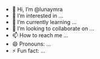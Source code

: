 - 👋 Hi, I’m @lunaymra
- 👀 I’m interested in ...
- 🌱 I’m currently learning ...
- 💞️ I’m looking to collaborate on ...
- 📫 How to reach me ...
- 😄 Pronouns: ...
- ⚡ Fun fact: ...

<!---
lunaymra/lunaymra is a ✨ special ✨ repository because its `README.md` (this file) appears on your GitHub profile.
You can click the Preview link to take a look at your changes.
--->
